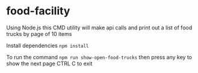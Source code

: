 # food-facility

Using Node.js this CMD utility will make api calls and print out a list of food trucks by page of 10 items 

Install dependencies
``npm install``

To run the command ``npm run show-open-food-trucks`` then press any key to show the next page CTRL C to exit

